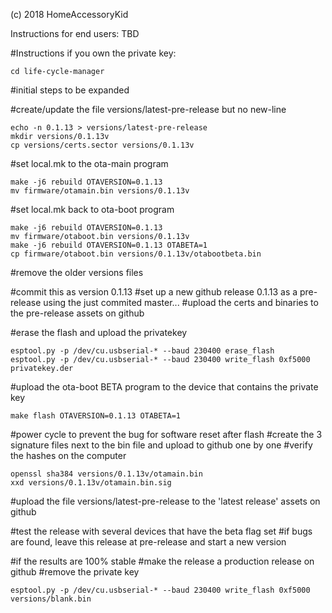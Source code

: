 (c) 2018 HomeAccessoryKid

Instructions for end users:
TBD

#Instructions if you own the private key:
```
cd life-cycle-manager
```
#initial steps to be expanded

#create/update the file versions/latest-pre-release but no new-line
```
echo -n 0.1.13 > versions/latest-pre-release
mkdir versions/0.1.13v
cp versions/certs.sector versions/0.1.13v
```
#set local.mk to the ota-main program
```
make -j6 rebuild OTAVERSION=0.1.13
mv firmware/otamain.bin versions/0.1.13v
```
#set local.mk back to ota-boot program
```
make -j6 rebuild OTAVERSION=0.1.13
mv firmware/otaboot.bin versions/0.1.13v
make -j6 rebuild OTAVERSION=0.1.13 OTABETA=1
cp firmware/otaboot.bin versions/0.1.13v/otabootbeta.bin
```

#remove the older versions files

#commit this as version 0.1.13
#set up a new github release 0.1.13 as a pre-release using the just commited master...
#upload the certs and binaries to the pre-release assets on github

#erase the flash and upload the privatekey
```
esptool.py -p /dev/cu.usbserial-* --baud 230400 erase_flash 
esptool.py -p /dev/cu.usbserial-* --baud 230400 write_flash 0xf5000 privatekey.der
```
#upload the ota-boot BETA program to the device that contains the private key
```
make flash OTAVERSION=0.1.13 OTABETA=1
```
#power cycle to prevent the bug for software reset after flash
#create the 3 signature files next to the bin file and upload to github one by one
#verify the hashes on the computer
```
openssl sha384 versions/0.1.13v/otamain.bin
xxd versions/0.1.13v/otamain.bin.sig
```

#upload the file versions/latest-pre-release to the 'latest release' assets on github

#test the release with several devices that have the beta flag set
#if bugs are found, leave this release at pre-release and start a new version

#if the results are 100% stable
#make the release a production release on github
#remove the private key
```
esptool.py -p /dev/cu.usbserial-* --baud 230400 write_flash 0xf5000 versions/blank.bin
```

